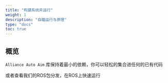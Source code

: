 ```yaml
---
title: "构建系统并运行"
weight: 1
description: "自瞄运行与原理"
type: "docs"
toc: true
---
```


## 概览

`Alliance Auto Aim` 库保持着最小的依赖，你可以轻松的集合进任何的已有代码

或者查看我们的ROS包分发，在ROS上快速运行